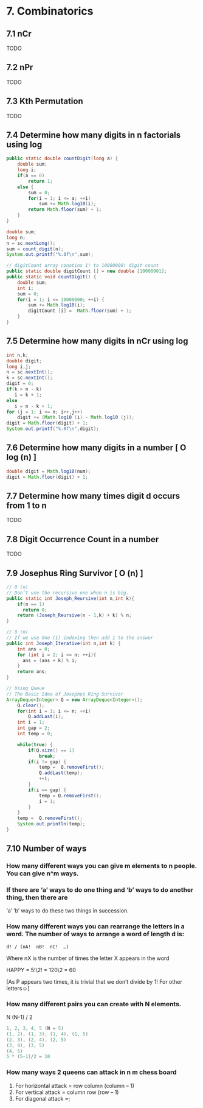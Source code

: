 # 7. Combinatorics


## 7.1 nCr

TODO

## 7.2 nPr

TODO

## 7.3 Kth Permutation

TODO

## 7.4 Determine how many digits in n factorials using log

```java
public static double countDigit(long a) {
	double sum;
	long i;
	if(a == 0) 
		return 1;
	else {
		sum = 0;
		for(i = 1; i <= a; ++i)
			sum += Math.log10(i); 
		return Math.floor(sum) + 1;
	}
}

double sum;
long n;
n = sc.nextLong();
sum = count_digit(n);
System.out.printf("%.0f\n",sum);
```

```java
// digitCount array conatins 1! to 10000000! digit count
public static double digitCount [] = new double [10000001];
public static void countDigit() {  
    double sum;
    int i;
    sum = 0;
    for(i = 1; i <= 10000000; ++i) {
        sum += Math.log10(i); 
        digitCount [i] =  Math.floor(sum) + 1;
    }
}
```

## 7.5 Determine how many digits in nCr using log

```java
int n,k;
double digit;
long i,j;
n = sc.nextInt();
k = sc.nextInt();
digit = 0;         
if(k > n - k)
   i = k + 1;
else
   i = n - k + 1;         
for (j = 1; i <= n; i++,j++)
    digit += (Math.log10 (i) - Math.log10 (j));
digit = Math.floor(digit) + 1;
System.out.printf("%.0f\n",digit);
```

## 7.6 Determine how many digits in a number [ O log (n) ]

```java
double digit = Math.log10(num);
digit = Math.floor(digit) + 1;
```

## 7.7 Determine how many times digit d occurs from 1 to n

TODO

## 7.8 Digit Occurrence Count in a number

TODO

## 7.9 Josephus Ring Survivor [ O (n) ]

```java
// O (n)  
// Don’t use the recursive one when n is big.
public static int Joseph_Reursive(int n,int k){
    if(n == 1)
      return 0;
    return (Joseph_Reursive(n - 1,k) + k) % n; 
}
```

```java
// O (n)
// If we use One (1) indexing then add 1 to the answer
public int Joseph_Iterative(int n,int k) {
    int ans = 0;
    for (int i = 2; i <= n; ++i){
      ans = (ans + k) % i;
    }
    return ans;
}
```

```java
// Using Queue
// The Basic Idea of Josephus Ring Survivor
ArrayDeque<Integer> Q = new ArrayDeque<Integer>();
    Q.clear();
    for(int i = 1; i <= n; ++i)
        Q.addLast(i);
    int i = 1;
    int gap = 2;
    int temp = 0;

    while(true) {
        if(Q.size() == 1)
            break;
        if(i != gap) {
            temp =  Q.removeFirst();
            Q.addLast(temp); 
            ++i;
        }
        if(i == gap) {
            temp = Q.removeFirst(); 
            i = 1;
        }
    }
    temp =  Q.removeFirst();
    System.out.println(temp);
}
```

## 7.10 Number of ways 

### How many different ways you can give m elements to n people. You can give n^m ways.

### If there are ‘a’ ways to do one thing and ‘b’ ways to do another thing, then there are 
‘a’  ‘b’ ways to do these two things in succession.

### How many different ways you can rearrange the letters in a word. The number of ways to arrange a word of length d is: 

```
d! / (nA!  nB!  nC!  …) 
```

Where nX is the number of times the letter X appears in the word

HAPPY = 5!\2!  = 120\2 = 60

[As P appears two times, it is trivial that we don’t divide by 1! For other letters☺]

### How many different pairs you can create with N elements.

N  (N-1) / 2

```java
1, 2, 3, 4, 5 (N = 5)
(1, 2), (1, 3), (1, 4), (1, 5)
(2, 3), (2, 4), (2, 5)
(3, 4), (3, 5)
(4, 5)
5 * (5-1)/2 = 10
```

### How many ways 2 queens can attack in n  m chess board

1. For horizontal attack = row  column  (column – 1)
2. For vertical attack = column  row  (row – 1)
3. For diagonal attack =;
